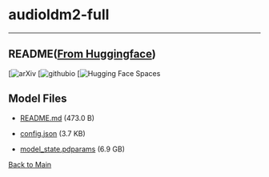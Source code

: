 
# audioldm2-full
---


## README([From Huggingface](https://huggingface.co/haoheliu/audioldm2-full))


[![![arXiv](https://img.shields.io/badge/arXiv-2308.05734-brightgreen.svg?style=flat-square)](https://arxiv.org/abs/2308.05734)  [![![githubio](https://img.shields.io/badge/GitHub.io-Audio_Samples-blue?logo=Github&style=flat-square)](https://audioldm.github.io/audioldm2/)  [![![Hugging Face Spaces](https://img.shields.io/badge/%F0%9F%A4%97%20Hugging%20Face-Spaces-blue)](https://huggingface.co/spaces/haoheliu/audioldm2-text2audio-text2music)  



## Model Files

- [README.md](https://paddlenlp.bj.bcebos.com/models/community/haoheliu/audioldm2-full/README.md) (473.0 B)

- [config.json](https://paddlenlp.bj.bcebos.com/models/community/haoheliu/audioldm2-full/config.json) (3.7 KB)

- [model_state.pdparams](https://paddlenlp.bj.bcebos.com/models/community/haoheliu/audioldm2-full/model_state.pdparams) (6.9 GB)


[Back to Main](../../)